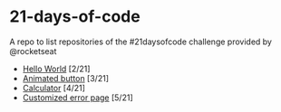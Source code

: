 # 21-days-of-code

A repo to list repositories of the #21daysofcode challenge provided by @rocketseat

- [Hello World](https://github.com/KaiqueMCR/Hello-world) [2/21]
- [Animated button](https://github.com/KaiqueMCR/Toggle-theme) [3/21]
- [Calculator](https://github.com/KaiqueMCR/Simple-Calculator) [4/21]
- [Customized error page](https://github.com/KaiqueMCR/RapidCards-client-official) [5/21]
